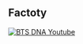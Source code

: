 ## Factoty
[![BTS DNA Youtube](https://img.youtube.com/vi/nLJ-a6S_e_M/0.jpg)](https://www.youtube.com/watch?v=nLJ-a6S_e_M)
